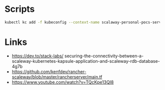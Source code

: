 # Scripts

```bash
kubectl kc add -f kubeconfig --context-name scalaway-personal-pocs-services-001
```

# Links

- https://dev.to/stack-labs/
securing-the-connectivity-between-a-scaleway-kubernetes-kapsule-application-and-scaleway-rdb-database-4g7b
- https://github.com/kenfdev/rancher-scaleway/blob/master/rancherserver/main.tf
- https://www.youtube.com/watch?v=TQcKpe13QI8

